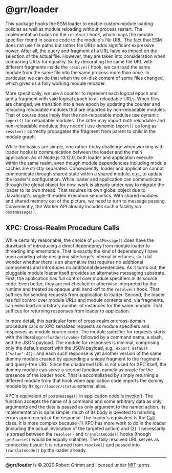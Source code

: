 # @grr/loader

This package hooks the ESM loader to enable custom module loading policies as
well as module reloading without process restart. The implementation builds on
the `resolve()` hook, which maps the module specifier found in source code to
the module's file URL. The fact that ESM does not use file paths but rather file
URLs adds significant expressive power. After all, the query and fragment of a
URL have no impact on the selection of the actual file. However, they are taken
into consideration when comparing URLs for equality. So by decorating the same
file URL with different fragments inside the `resolve()` hook, we can load the
same module from the same file into the same process more than once. In
particular, we can do that when the on-disk content of some files changed, which
gives us a fully working module reloader.

More specifically, we use a counter to represent each logical epoch and add a
fragment with said logical epoch to all reloadable URLs. When files are changed,
we transition into a new epoch by updating the counter and reloading reloadable
modules that are imported by non-reloadable modules. That of course does imply
that the non-reloadable modules use dynamic `import()` for reloadable modules.
The latter may import both reloadable and non-reloadable modules; they needn't
use dynamic `import()` as long as `resolve()` correctly propagates the fragment
from parent to child in the module graph.

While the basics are simple, one rather tricky challenge when working with
loader hooks is communication between the loader and the main application. As of
Node.js 13.12.0, both loader and application execute within the same realm, even
though module dependencies including module caches are strictly separated.
Consequently, loader and application cannot communicate through shared state
within a shared module, e.g., to update the loader's configuration. While loader
and application can communicate through the global object for now, work is
already under way to migrate the loader to its own thread. That requires its own
global object due to JavaScript's single-threaded execution semantics. With
shared modules and shared memory out of the picture, we need to turn to message
passing. Conveniently, the Worker API already includes such a facility via
`postMessage()`.


## XPC: Cross-Realm Procedure Calls

While certainly reasonable, the choice of `postMessage()` does have the drawback
of introducing a direct dependency from module loader to threading
implementation. That is exactly the kind of dependency I have been avoiding
while designing site:forge's internal interfaces, so I did wonder whether there
is an alternative that requires no additional components and introduces no
additional dependencies. As it turns out, the pluggable module loader itself
provides an alternative messaging substrate. First, the application has full
control over module specifiers in its source code. Even better, they are not
checked or otherwise interpreted by the runtime and treated as opaque until
hand-off to the `resolve()` hook. That suffices for sending requests from
application to loader. Second, the loader has full control over module URLs and
module contents and, via fragments, can even load an arbitrary number of
instances for the same module. That suffices for returning responses from loader
to application.

In more detail, this particular form of cross-realm or cross-domain procedure
calls or XPC serializes requests as module specifiers and responses as module
source code. The module specifier for requests starts with the literal
`@grr/loader/invoke/` followed by a command name, a slash, and the JSON payload.
The module for responses is minimal, comprising only the default export with the
JSON payload, e.g., `export default {"value":42};` and each such response is yet
another version of the same dummy module created by appending a unique fragment
to the fragment- and query-free URL. Since the unadorned URL is not used for XPC
itself, the dummy module can serve a second function, namely as oracle for the
presence of the loader hook. That is accomplished by simply returning a
different module from that hook when application code imports the dummy module
by its `@grr/loader/status` external alias.

XPC's equivalent of `postMessage()` in application code is
[invoke()](./invoke.js). The function accepts the name of a command and some
arbitrary data as only arguments and the data is passed as only argument to the
named action. Its implementation is quite simple; much of its body is devoted to
handling errors upon receipt of the response. The loader's equivalent is the
[Call](./call.js) class. It is more complex because (1) XPC has more work to do
in the loader (including the actual invocation of the targeted action) and (2)
it necessarily is spread between the `resolve()` and `translateCode()` hooks
(though `getSource()` would be equally suitable). The fully resolved URL serves
as connective tissue: It is returned from `resolve()` and passed into
`translateCode()` by the loader already.

---

__@grr/loader__ is © 2020 Robert Grimm and licensed under [MIT](LICENSE) terms.

